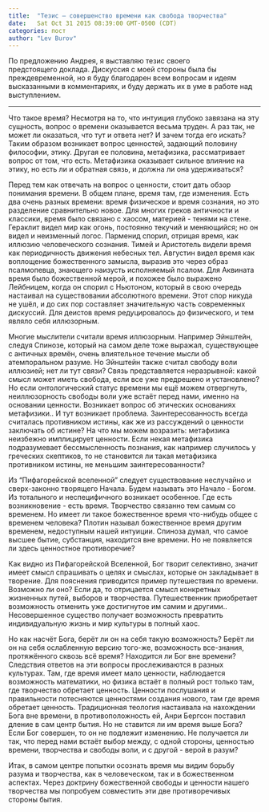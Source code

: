 ```yaml
---
title:  "Тезис — совершенство времени как свобода творчества"
date:   Sat Oct 31 2015 08:39:00 GMT-0500 (CDT)
categories: пост
author: "Lev Burov"
---
```


По предложению Андрея, я выставляю тезис своего предстоящего доклада. Дискуссия с моей стороны была бы преждевременной, но я буду благодарен всем вопросам и идеям высказанными в комментариях, и буду держать их в уме в работе над выступлением.

<hr />

Что такое время? Несмотря на то, что интуиция глубоко завязана на эту сущность, вопрос о времени оказывается весьма труден. А раз так, не может ли оказаться, что тут и ответа нет? И зачем тогда его искать? Таким образом возникает вопрос ценностей, задающий половину философии, этику. Другая ее половина, метафизика, рассматривает вопрос от том, что есть. Метафизика оказывает сильное влияние на этику, но есть ли и обратная связь, и должна ли она удерживаться?

Перед тем как отвечать на вопрос о ценности, стоит дать обзор понимания времени. В общем плане, время там, где изменения. Есть два очень разных времени: время физическое и время сознания, но это разделение сравнительно новое. Для многих греков античности и классики, время было связано с хаосом, материей - тенями на стене. Гераклит видел мир как огонь, постоянно текучий и меняющийся; но он видел и неизменный логос. Парменид спорил, отрицая время, как иллюзию человеческого сознания. Тимей и Аристотель видели время как периодичность движения небесных тел. Августин видел время как воплощение божественного замысла, выразив это через образ псалмопевца, знающего наизусть исполняемый псалом. Для Аквината время было божественной мерой, и похожее было выражено Лейбницем, когда он спорил с Ньютоном, который в свою очередь настаивал на существовании абсолютного времени. Этот спор никуда не ушёл, и до сих пор составляет значительную часть современных дискуссий. Для деистов время редуцировалось до физического, и тем являло себя иллюзорным.

Многие мыслители считали время иллюзорным. Например Эйнштейн, следуя Спинозе, который на самом деле тоже выражал, существующее с античных времён, очень влиятельное течение мысли об атемпоральном разуме. Но Эйнштейн также считал свободу воли иллюзией; нет ли тут связи? Связь представляется неразрывной: какой смысл может иметь свобода, если все уже предрешено и установлено? Но если онтологический статус времени мы ещё можем отвергнуть, неиллюзорность свободы воли уже встаёт перед нами, именно на основании ценности. Возникает вопрос об этических основаниях метафизики.. И тут возникает проблема. Заинтересованность всегда считалась противником истины, как же из рассуждений о ценности заключать об истине? На что мы можем возразить: метафизика неизбежно имплицирует ценности. Если некая метафизика подразумевает бессмысленность познания, как например случилось у греческих скептиков, то не становится ли такая метафизика противником истины, не меньшим заинтересованности?

Из “Пифагорейской вселенной” следует существование неслучайно и сверх-законно творящего Начала. Будем называть это Начало - Богом. Из тотального и неспецифичного возникает особенное. Где есть возникновение - есть время. Творчество связанно тем самым со временем. Но имеет ли такое божественное время что-нибудь общее с временем человека? Плотин называл божественное время другим временем, недоступным нашей интуиции. Спиноза думал, что самое высшее бытие, субстанция, находится вне времени. Но не появляется ли здесь ценностное противоречие?

Как видно из Пифагорейской Вселенной, Бог творит селективно, значит имеет смысл спрашивать о целях и смыслах, которые он закладывает в творение. Для пояснения приводится пример путешествия по времени. Возможно ли оно? Если да, то отрицается смысл конкретных жизненных путей, выборов и творчества. Путешественник приобретает возможность отменить уже достигнутое им самим и другими.. Несовершенное существо получает возможность превратить индивидуальную жизнь и мир культуры в полный хаос.

Но как насчёт Бога, берёт ли он на себя такую возможность? Берёт ли он на себя ослабленную версию того-же, возможность все-знания, протяжённого сквозь всё время? Находится ли Бог вне времени? Следствия ответов на эти вопросы прослеживаются в разных культурах. Там, где время имеет мало ценности, наблюдается возможность математики, но физика встаёт в полный рост только там, где творчество обретает ценность. Ценности послушания и правильности потесняются ценностями создания нового, там где время обретает ценность. Традиционная теология настаивала на нахождении Бога вне времени, в противоположность ей, Анри Бергсон поставил дление в сам центр бытия. Но не ставится ли им время выше Бога? Если Бог совершен, то он не подлежит изменению. Не получается ли так, что перед нами встаёт выбор между, с одной стороны, ценностью времени, творчества и свободы воли, и с другой - верой в разум?

Итак, в самом центре попытки осознать время мы видим борьбу разума и творчества, как в человеческом, так и в божественном аспектах. Через доктрину божественной свободы и ценности нашего творчества мы попробуем совместить эти две противоречивых стороны бытия.